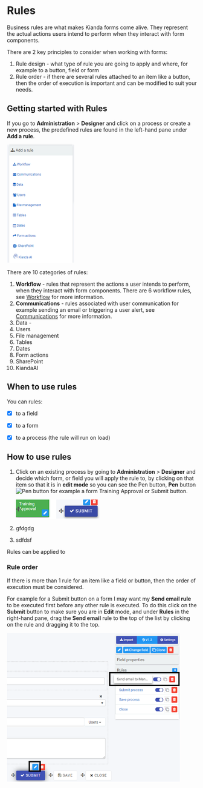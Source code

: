 # Rules #

Business rules are what makes Kianda forms come alive. They represent the actual actions users intend to perform when they interact with form components.

There are 2 key principles to consider when working with forms:

1) Rule design - what type of rule you are going to apply and where, for example to a button, field or form
2) Rule order - if there are several rules attached to an item like a button, then the order of execution is important and can be modified to suit your needs.

## Getting started with Rules ##

If you go to **Administration** > **Designer** and click on a process or create a new process, the predefined rules are found in the left-hand pane under **Add a rule**.

![Rules](images/rulesgeneral.png) 

There are 10 categories of rules:

1. **Workflow** - rules that represent the actions a user intends to perform, when they interact with form components. There are 6 workflow rules, see [Workflow](workflow.md) for more information.
2. **Communications** - rules associated with user communication for example sending an email or triggering a user alert, see [Communications](communications/README.md) for more information. 
3. Data - 
4. Users
5. File management
6. Tables
7. Dates
8. Form actions
9. SharePoint
10. KiandaAI



## When to use rules

You can rules:

- [x] to a field
- [x] to a form 
- [x] to a process (the rule will run on load)



## How to use rules ##

1. Click on an existing process by going to **Administration** > **Designer** and decide which form, or field you will apply the rule to, by clicking on that item so that it is in **edit mode** so you can see the Pen button,  **Pen** button ![Pen button](C:\Kianda\docs-dev\rules\Readme2.assets\penicon.png) for example a form Training Approval or Submit button.

   ![Edit mode for forms and fields](images/formvsbutton.png) 

2. gfdgdg

 

1. sdfdsf

Rules can be applied to 

### Rule order ###

If there is more than 1 rule for an item like a field or button, then the order of execution must be considered. 

For example for a Submit button on a form I may want my **Send email rule** to be executed first before any other rule is executed. To do this click on the **Submit** button to make sure you are in **Edit** mode, and under **Rules** in the right-hand pane,  drag the **Send email** rule to the top of the list by clicking on the rule and dragging it to the top.

<img src="images/ruleorder.png" alt="Rule order" style="zoom:70%;" />
